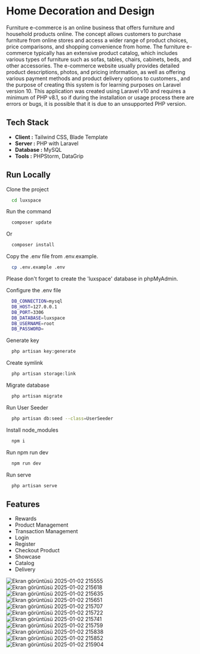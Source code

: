 # Home Decoration and Design

Furniture e-commerce is an online business that offers furniture and household products online. The concept allows customers to purchase furniture from online stores and access a wider range of product choices, price comparisons, and shopping convenience from home. The furniture e-commerce typically has an extensive product catalog, which includes various types of furniture such as sofas, tables, chairs, cabinets, beds, and other accessories. The e-commerce website usually provides detailed product descriptions, photos, and pricing information, as well as offering various payment methods and product delivery options to customers., and the purpose of creating this system is for learning purposes on Laravel version 10. This application was created using Laravel v10 and requires a minimum of PHP v8.1, so if during the installation or usage process there are errors or bugs, it is possible that it is due to an unsupported PHP version.

## Tech Stack

-   **Client :** Tailwind CSS, Blade Template
-   **Server :** PHP with Laravel  
-   **Database :** MySQL  
-   **Tools :** PHPStorm, DataGrip


## Run Locally

Clone the project


```bash
  cd luxspace
```

Run the command

```bash
  composer update
```

Or

```bash
  composer install
```

Copy the .env file from .env.example.

```bash
  cp .env.example .env
```

Please don't forget to create the 'luxspace' database in phpMyAdmin.

Configure the .env file

```bash
  DB_CONNECTION=mysql
  DB_HOST=127.0.0.1
  DB_PORT=3306
  DB_DATABASE=luxspace
  DB_USERNAME=root
  DB_PASSWORD=
```
Generate key

```bash
  php artisan key:generate
```

Create symlink
```bash
  php artisan storage:link
```
Migrate database

```bash
  php artisan migrate
```
Run User Seeder

```bash
  php artisan db:seed --class=UserSeeder
```

Install node_modules

```bash
  npm i
```

Run npm run dev

```bash
  npm run dev
  ```

Run serve

```bash
  php artisan serve
```



## Features
-   Rewards 
-   Product Management
-   Transaction Management
-   Login
-   Register
-   Checkout Product
-   Showcase
-   Catalog
-   Delivery



![Ekran görüntüsü 2025-01-02 215555](https://github.com/user-attachments/assets/50648c20-d11a-44ef-b267-c3f66087868f)
![Ekran görüntüsü 2025-01-02 215618](https://github.com/user-attachments/assets/d006024c-4822-4e2d-87fe-88112069399d)
![Ekran görüntüsü 2025-01-02 215635](https://github.com/user-attachments/assets/7ef24bc2-f9e1-4b03-bf30-47fa7212a89c)
![Ekran görüntüsü 2025-01-02 215651](https://github.com/user-attachments/assets/1d440738-7e30-4ef0-8b39-0a28ec072eaf)
![Ekran görüntüsü 2025-01-02 215707](https://github.com/user-attachments/assets/5efe9ebb-40d3-44b2-89da-850e12abd22e)
![Ekran görüntüsü 2025-01-02 215722](https://github.com/user-attachments/assets/3a945360-1b56-4962-a271-8ef71298ab74)
![Ekran görüntüsü 2025-01-02 215741](https://github.com/user-attachments/assets/e3407d6e-9cac-4837-9919-9b46624d50fc)
![Ekran görüntüsü 2025-01-02 215759](https://github.com/user-attachments/assets/b872997e-4be3-4312-b45e-232d330237e3)
![Ekran görüntüsü 2025-01-02 215838](https://github.com/user-attachments/assets/4af64a0b-fa7c-4020-a965-970e0803ffbf)
![Ekran görüntüsü 2025-01-02 215852](https://github.com/user-attachments/assets/2e900ac5-99a8-447e-ac59-0e487bd462d9)
![Ekran görüntüsü 2025-01-02 215904](https://github.com/user-attachments/assets/8cb93fb7-4549-4f1e-8ce6-eab28082f588)







